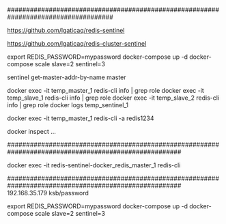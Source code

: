 ####################################################################################

https://github.com/lgaticaq/redis-sentinel

https://github.com/lgaticaq/redis-cluster-sentinel


export REDIS_PASSWORD=mypassword
docker-compose up -d
docker-compose scale slave=2 sentinel=3


sentinel get-master-addr-by-name master


docker exec -it temp_master_1 redis-cli info | grep role
docker exec -it temp_slave_1 redis-cli info | grep role
docker exec -it temp_slave_2 redis-cli info | grep role
docker logs temp_sentinel_1


docker exec -it temp_master_1 redis-cli -a redis1234


docker inspect ...

######################################################################################################

docker exec -it redis-sentinel-docker_redis_master_1 redis-cli




######################################################################################################
192.168.35.179
ksb/password

export REDIS_PASSWORD=mypassword
docker-compose up -d
docker-compose scale slave=2 sentinel=3


